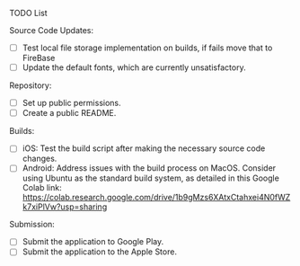 TODO List

Source Code Updates:
- [ ] Test local file storage implementation on builds, if fails move that to FireBase
- [ ] Update the default fonts, which are currently unsatisfactory.

Repository:
- [ ] Set up public permissions.
- [ ] Create a public README.

Builds:
- [ ] iOS: Test the build script after making the necessary source code changes.
- [ ] Android: Address issues with the build process on MacOS. Consider using Ubuntu as the standard build system, as detailed in this Google Colab link: https://colab.research.google.com/drive/1b9gMzs6XAtxCtahxei4N0fWZk7xiPlVw?usp=sharing

Submission:
- [ ] Submit the application to Google Play.
- [ ] Submit the application to the Apple Store.
